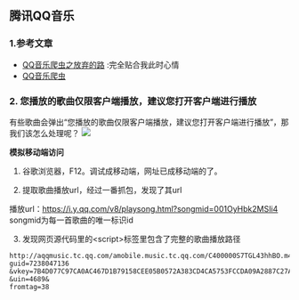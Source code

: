 ## 腾讯QQ音乐

### 1.参考文章

+ [QQ音乐爬虫之放弃的路](https://blog.csdn.net/jiangerchi/article/details/105618528) :完全贴合我此时心情
+ [QQ音乐爬虫](https://blog.csdn.net/weixin_44119390/article/details/90812246)

### 2. 您播放的歌曲仅限客户端播放，建议您打开客户端进行播放

有些歌曲会弹出“您播放的歌曲仅限客户端播放，建议您打开客户端进行播放”，那我们该怎么处理呢？
<fancybox>![](https://cdn.jsdelivr.net/gh/FioraLove/Images/qq_music.png)</fancybox>

**模拟移动端访问**

1. 谷歌浏览器，F12。调试成移动端，网址已成移动端的了。

2. 提取歌曲播放url，经过一番抓包，发现了其url

播放url：https://i.y.qq.com/v8/playsong.html?songmid=001OyHbk2MSIi4
songmid为每一首歌曲的唯一标识id

3. 发现网页源代码里的\<script>标签里包含了完整的歌曲播放路径

```text
http://aqqmusic.tc.qq.com/amobile.music.tc.qq.com/C400000S7TGL43hhBO.m4a?
guid=7238047136
&vkey=7B4D077C97CA0AC467D1B79158CEE05B0572A383CD4CA5753FCCDA09A2887C27A574702780A8C089C21C17FE0968099C984F6BBAAA591F3A
&uin=4689&
fromtag=38
```